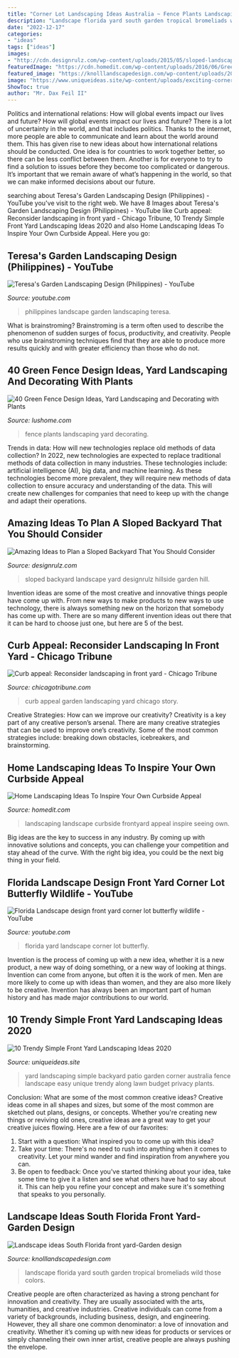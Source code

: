 ```yaml
---
title: "Corner Lot Landscaping Ideas Australia ~ Fence Plants Landscaping Yard Decorating"
description: "Landscape florida yard south garden tropical bromeliads wild those colors"
date: "2022-12-17"
categories:
- "ideas"
tags: ["ideas"]
images:
- "http://cdn.designrulz.com/wp-content/uploads/2015/05/sloped-landscape-design-ideas-designrulz-16.jpg"
featuredImage: "https://cdn.homedit.com/wp-content/uploads/2016/06/Green-frontyard-landscape-design.jpg"
featured_image: "https://knolllandscapedesign.com/wp-content/uploads/2014/04/5-Joannes.jpg"
image: "https://www.uniqueideas.site/wp-content/uploads/exciting-corner-front-yard-landscaping-ideas-together-with-simple.jpg"
ShowToc: true
author: "Mr. Dax Feil II"
---
```



Politics and international relations: How will global events impact our lives and future?
How will global events impact our lives and future? There is a lot of uncertainty in the world, and that includes politics. Thanks to the internet, more people are able to communicate and learn about the world around them. This has given rise to new ideas about how international relations should be conducted. 
One idea is for countries to work together better, so there can be less conflict between them. Another is for everyone to try to find a solution to issues before they become too complicated or dangerous. It’s important that we remain aware of what’s happening in the world, so that we can make informed decisions about our future.

	

		
searching about Teresa&#039;s Garden Landscaping Design (Philippines) - YouTube you've visit to the right web. We have 8 Images about Teresa&#039;s Garden Landscaping Design (Philippines) - YouTube like Curb appeal: Reconsider landscaping in front yard - Chicago Tribune, 10 Trendy Simple Front Yard Landscaping Ideas 2020 and also Home Landscaping Ideas To Inspire Your Own Curbside Appeal. Here you go:
		
    
## Teresa&#039;s Garden Landscaping Design (Philippines) - YouTube

<img loading=lazy src="https://i.ytimg.com/vi/C2_bLQ-2UGQ/maxresdefault.jpg" onerror="this.onerror=null;this.src='https://tse2.mm.bing.net/th?id=OIP.4MCJ7-TOXMRttZ4TsVVWiQHaEK&amp;pid=15.1';" alt="Teresa&#039;s Garden Landscaping Design (Philippines) - YouTube">

_Source: youtube.com_

>philippines landscape garden landscaping teresa. 

	

What is brainstroming?
Brainstroming is a term often used to describe the phenomenon of sudden surges of focus, productivity, and creativity. People who use brainstroming techniques find that they are able to produce more results quickly and with greater efficiency than those who do not.

    
## 40 Green Fence Design Ideas, Yard Landscaping And Decorating With Plants

<img loading=lazy src="https://www.lushome.com/wp-content/uploads/2014/06/green-fence-plants-landscaping-ideas-18.jpg" onerror="this.onerror=null;this.src='https://tse3.mm.bing.net/th?id=OIP.2N8lpqbzB5lFYLoaw7oIsAHaFj&amp;pid=15.1';" alt="40 Green Fence Design Ideas, Yard Landscaping and Decorating with Plants">

_Source: lushome.com_

>fence plants landscaping yard decorating. 

	

Trends in data: How will new technologies replace old methods of data collection?
In 2022, new technologies are expected to replace traditional methods of data collection in many industries. These technologies include: artificial intelligence (AI), big data, and machine learning. As these technologies become more prevalent, they will require new methods of data collection to ensure accuracy and understanding of the data. This will create new challenges for companies that need to keep up with the change and adapt their operations.

    
## Amazing Ideas To Plan A Sloped Backyard That You Should Consider

<img loading=lazy src="http://cdn.designrulz.com/wp-content/uploads/2015/05/sloped-landscape-design-ideas-designrulz-16.jpg" onerror="this.onerror=null;this.src='https://tse3.mm.bing.net/th?id=OIP.Jjq5zQ_MpB1eiqud-8mZYwHaLG&amp;pid=15.1';" alt="Amazing Ideas to Plan a Sloped Backyard That You Should Consider">

_Source: designrulz.com_

>sloped backyard landscape yard designrulz hillside garden hill. 

	

Invention ideas are some of the most creative and innovative things people have come up with. From new ways to make products to new ways to use technology, there is always something new on the horizon that somebody has come up with. There are so many different invention ideas out there that it can be hard to choose just one, but here are 5 of the best.

    
## Curb Appeal: Reconsider Landscaping In Front Yard - Chicago Tribune

<img loading=lazy src="https://www.trbimg.com/img-553a6ef3/turbine/sc-home-0427-garden-curb-appeal-20150424" onerror="this.onerror=null;this.src='https://tse2.mm.bing.net/th?id=OIP.DycpxEtAbLvGBOx78FisTgHaE7&amp;pid=15.1';" alt="Curb appeal: Reconsider landscaping in front yard - Chicago Tribune">

_Source: chicagotribune.com_

>curb appeal garden landscaping yard chicago story. 

	

Creative Strategies: How can we improve our creativity?
Creativity is a key part of any creative person’s arsenal. There are many creative strategies that can be used to improve one’s creativity. Some of the most common strategies include: breaking down obstacles, icebreakers, and brainstorming.

    
## Home Landscaping Ideas To Inspire Your Own Curbside Appeal

<img loading=lazy src="https://cdn.homedit.com/wp-content/uploads/2016/06/Green-frontyard-landscape-design.jpg" onerror="this.onerror=null;this.src='https://tse4.mm.bing.net/th?id=OIP.X_QHacKKQQbq5-McjPLBEAHaFj&amp;pid=15.1';" alt="Home Landscaping Ideas To Inspire Your Own Curbside Appeal">

_Source: homedit.com_

>landscaping landscape curbside frontyard appeal inspire seeing own. 

	

Big ideas are the key to success in any industry. By coming up with innovative solutions and concepts, you can challenge your competition and stay ahead of the curve. With the right big idea, you could be the next big thing in your field.

    
## Florida Landscape Design Front Yard Corner Lot Butterfly Wildlife - YouTube

<img loading=lazy src="https://i.ytimg.com/vi/r8lHCaRjR44/hqdefault.jpg" onerror="this.onerror=null;this.src='https://tse2.mm.bing.net/th?id=OIP.ngiJTw8kzwmU5Guk8t-QSQHaFj&amp;pid=15.1';" alt="Florida Landscape design front yard corner lot butterfly wildlife - YouTube">

_Source: youtube.com_

>florida yard landscape corner lot butterfly. 

	

Invention is the process of coming up with a new idea, whether it is a new product, a new way of doing something, or a new way of looking at things. Invention can come from anyone, but often it is the work of men. Men are more likely to come up with ideas than women, and they are also more likely to be creative. Invention has always been an important part of human history and has made major contributions to our world.

    
## 10 Trendy Simple Front Yard Landscaping Ideas 2020

<img loading=lazy src="https://www.uniqueideas.site/wp-content/uploads/exciting-corner-front-yard-landscaping-ideas-together-with-simple.jpg" onerror="this.onerror=null;this.src='https://tse1.mm.bing.net/th?id=OIP.IwynfARJK_Rovx6TPB3NiwHaFj&amp;pid=15.1';" alt="10 Trendy Simple Front Yard Landscaping Ideas 2020">

_Source: uniqueideas.site_

>yard landscaping simple backyard patio garden corner australia fence landscape easy unique trendy along lawn budget privacy plants. 

	

Conclusion: What are some of the most common creative ideas?
Creative ideas come in all shapes and sizes, but some of the most common are sketched out plans, designs, or concepts. Whether you're creating new things or reviving old ones, creative ideas are a great way to get your creative juices flowing. Here are a few of our favorites:
1. Start with a question: What inspired you to come up with this idea?
2. Take your time: There's no need to rush into anything when it comes to creativity. Let your mind wander and find inspiration from anywhere you can.
3. Be open to feedback: Once you've started thinking about your idea, take some time to give it a listen and see what others have had to say about it. This can help you refine your concept and make sure it's something that speaks to you personally.

    
## Landscape Ideas South Florida Front Yard-Garden Design

<img loading=lazy src="https://knolllandscapedesign.com/wp-content/uploads/2014/04/5-Joannes.jpg" onerror="this.onerror=null;this.src='https://tse1.mm.bing.net/th?id=OIP.bSKTieE-TXA-GF9GN4MdmgHaE9&amp;pid=15.1';" alt="Landscape ideas South Florida front yard-Garden design">

_Source: knolllandscapedesign.com_

>landscape florida yard south garden tropical bromeliads wild those colors. 

	

Creative people are often characterized as having a strong penchant for innovation and creativity. They are usually associated with the arts, humanities, and creative industries. Creative individuals can come from a variety of backgrounds, including business, design, and engineering. However, they all share one common denominator: a love of innovation and creativity. Whether it’s coming up with new ideas for products or services or simply channeling their own inner artist, creative people are always pushing the envelope.

